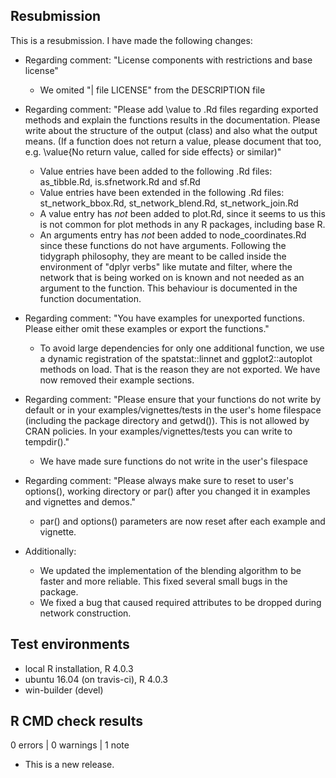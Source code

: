 ## Resubmission
This is a resubmission. I have made the following changes:

- Regarding comment: "License components with restrictions and base license"
  - We omited "| file LICENSE" from the DESCRIPTION file
 
- Regarding comment: "Please add \value to .Rd files regarding exported methods and explain the functions results in the documentation. Please write about the structure of the output (class) and also what the output means. (If a function does not return a value, please document that too, e.g. \value{No return value, called for side effects} or similar)"
  - Value entries have been added to the following .Rd files: as_tibble.Rd, is.sfnetwork.Rd and sf.Rd
  - Value entries have been extended in the following .Rd files: st_network_bbox.Rd, st_network_blend.Rd, st_network_join.Rd
  - A value entry has *not* been added to plot.Rd, since it seems to us this is not common for plot methods in any R packages, including base R.
  - An arguments entry has *not* been added to node_coordinates.Rd since these functions do not have arguments. Following the tidygraph philosophy, they are meant to be called inside the environment of "dplyr verbs" like mutate and filter, where the network that is being worked on is known and not needed as an argument to the function. This behaviour is documented in the function documentation.
  
- Regarding comment: "You have examples for unexported functions. Please either omit these examples or export the functions."
  - To avoid large dependencies for only one additional function, we use a dynamic registration of the spatstat::linnet and ggplot2::autoplot methods on load. That is the reason they are not exported. We have now removed their example sections.
  
- Regarding comment: "Please ensure that your functions do not write by default or in your examples/vignettes/tests in the user's home filespace (including the package directory and getwd()). This is not allowed by CRAN policies. In your examples/vignettes/tests you can write to tempdir()."
  - We have made sure functions do not write in the user's filespace

- Regarding comment: "Please always make sure to reset to user's options(), working directory or par() after you changed it in examples and vignettes and demos."
  - par() and options() parameters are now reset after each example and vignette.

- Additionally:
  - We updated the implementation of the blending algorithm to be faster and more reliable. This fixed several small bugs in the package.
  - We fixed a bug that caused required attributes to be dropped during network construction.

## Test environments
* local R installation, R 4.0.3
* ubuntu 16.04 (on travis-ci), R 4.0.3
* win-builder (devel)

## R CMD check results

0 errors | 0 warnings | 1 note

* This is a new release.
